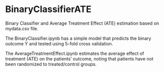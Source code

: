 # BinaryClassifierATE
Binary Classifier and Average Treatment Effect (ATE) estimation based on mydata.csv file.

The BinaryClassifier.ipynb has a simple model that predicts the binary outcome Y and tested using 5-fold cross validation.

The AverageTreatmentEffect.ipynb estimates the average effect of treatment (ATE) on the patients’ outcome, noting that patients have not been randomized to treated/control groups. 
